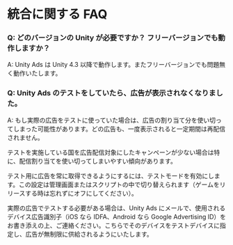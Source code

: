 # 統合に関する FAQ

### Q: どのバージョンの Unity が必要ですか？ フリーバージョンでも動作しますか？

A: Unity Ads は Unity 4.3 以降で動作します。またフリーバージョンでも問題無く動作いたします。


### Q: Unity Ads のテストをしていたら、広告が表示されなくなりました。

A: もし実際の広告をテストに使っていた場合は、広告の割り当て分を使い切ってしまった可能性があります。どの広告も、一度表示されると一定期間は再配信されません。

テストを実施している国を広告配信対象にしたキャンペーンが少ない場合は特に、配信割り当てを使い切ってしまいやすい傾向があります。

テスト用に広告を常に取得できるようにするには、テストモードを有効にします。この設定は管理画面またはスクリプトの中で切り替えられます（ゲームをリリースする時は忘れずにオフにしてください）。

実際の広告でテストする必要がある場合は、Unity Ads にメールで、使用されるデバイス広告識別子（iOS なら IDFA、Android なら Google Advertising ID）をお書き添えの上、ご連絡ください。こちらでそのデバイスをテストデバイスに指定し、広告が無制限に供給されるようにいたします。

